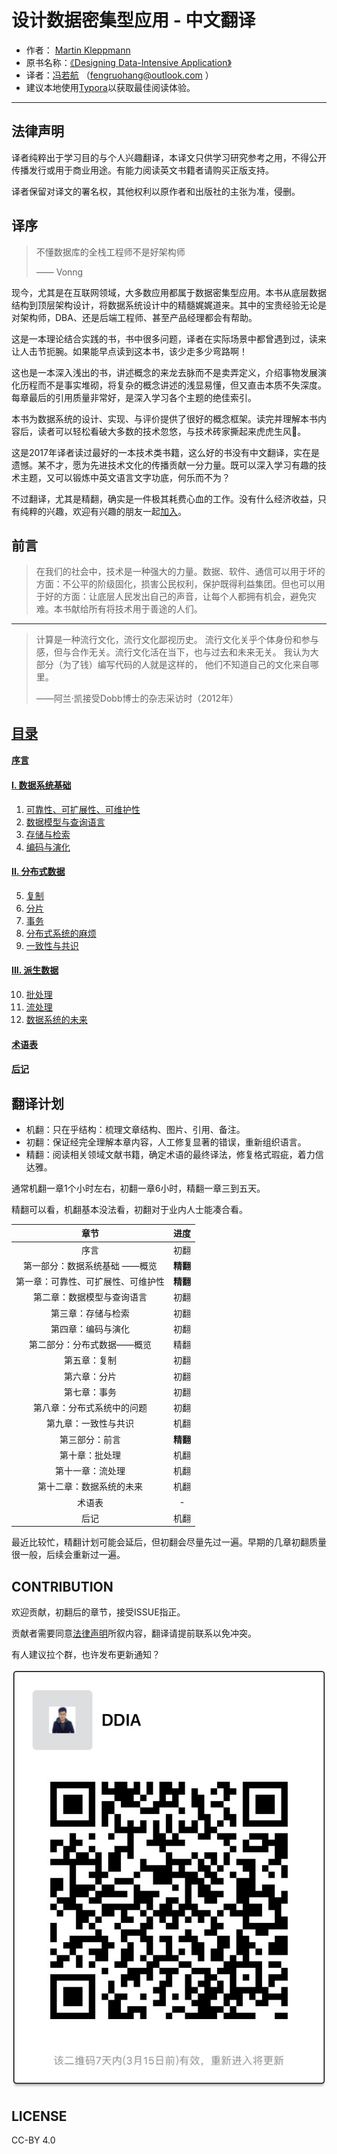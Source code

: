 # 设计数据密集型应用 - 中文翻译 

- 作者： [Martin Kleppmann](https://martin.kleppmann.com)
- 原书名称：[《Designing Data-Intensive Application》](http://shop.oreilly.com/product/0636920032175.do)
- 译者：[冯若航]( http://vonng.com/about) （fengruohang@outlook.com ）
- 建议本地使用[Typora](https://www.typora.io)以获取最佳阅读体验。

-------------

## 法律声明

译者纯粹出于学习目的与个人兴趣翻译，本译文只供学习研究参考之用，不得公开传播发行或用于商业用途。有能力阅读英文书籍者请购买正版支持。

译者保留对译文的署名权，其他权利以原作者和出版社的主张为准，侵删。



## 译序

> 不懂数据库的全栈工程师不是好架构师
>
> —— Vonng

现今，尤其是在互联网领域，大多数应用都属于数据密集型应用。本书从底层数据结构到顶层架构设计，将数据系统设计中的精髓娓娓道来。其中的宝贵经验无论是对架构师，DBA、还是后端工程师、甚至产品经理都会有帮助。

这是一本理论结合实践的书，书中很多问题，译者在实际场景中都曾遇到过，读来让人击节扼腕。如果能早点读到这本书，该少走多少弯路啊！

这也是一本深入浅出的书，讲述概念的来龙去脉而不是卖弄定义，介绍事物发展演化历程而不是事实堆砌，将复杂的概念讲述的浅显易懂，但又直击本质不失深度。每章最后的引用质量非常好，是深入学习各个主题的绝佳索引。

本书为数据系统的设计、实现、与评价提供了很好的概念框架。读完并理解本书内容后，读者可以轻松看破大多数的技术忽悠，与技术砖家撕起来虎虎生风🤣。

这是2017年译者读过最好的一本技术类书籍，这么好的书没有中文翻译，实在是遗憾。某不才，愿为先进技术文化的传播贡献一分力量。既可以深入学习有趣的技术主题，又可以锻炼中英文语言文字功底，何乐而不为？

不过翻译，尤其是精翻，确实是一件极其耗费心血的工作。没有什么经济收益，只有纯粹的兴趣，欢迎有兴趣的朋友一起[加入](https://github.com/Vonng/db)。



## 前言

> 在我们的社会中，技术是一种强大的力量。数据、软件、通信可以用于坏的方面：不公平的阶级固化，损害公民权利，保护既得利益集团。但也可以用于好的方面：让底层人民发出自己的声音，让每个人都拥有机会，避免灾难。本书献给所有将技术用于善途的人们。

---------

> ​计算是一种流行文化，流行文化鄙视历史。 流行文化关乎个体身份和参与感，但与合作无关。流行文化活在当下，也与过去和未来无关。 我认为大部分（为了钱）编写代码的人就是这样的， 他们不知道自己的文化来自哪里。                         
>
>  ——阿兰·凯接受Dobb博士的杂志采访时（2012年）



## [目录](ddia/README.md)

#### [序言](ddia/preface.md)

####  [I. 数据系统基础](ddia/part-i.md)

1. [可靠性、可扩展性、可维护性](ddia/ch1.md)  
2. [数据模型与查询语言](ddia/ch2.md) 
3. [存储与检索](ddia/ch3.md) 
4. [编码与演化](ddia/ch4.md) 

####  [II. 分布式数据](ddia/part-ii.md)

5. [复制](ddia/ch5.md) 
6. [分片](ddia/ch6.md) 
7. [事务](ddia/ch7.md)
8. [分布式系统的麻烦](ddia/ch8.md)
9. [一致性与共识](ddia/ch9.md) 

#### [III. 派生数据](ddia/part-iii.md)

10. [批处理](ddia/ch10.md) 
11. [流处理](ddia/ch11.md) 
12. [数据系统的未来](ddia/ch12.md)


#### [术语表](ddia/glossary.md)

#### [后记](ddia/colophon.md)



## 翻译计划

* 机翻：只在乎结构：梳理文章结构、图片、引用、备注。
* 初翻：保证经完全理解本章内容，人工修复显著的错误，重新组织语言。
* 精翻：阅读相关领域文献书籍，确定术语的最终译法，修复格式瑕疵，着力信达雅。

通常机翻一章1个小时左右，初翻一章6小时，精翻一章三到五天。

精翻可以看，机翻基本没法看，初翻对于业内人士能凑合看。

|                章节                |   进度   |
| :--------------------------------: | :------: |
|                序言                |   初翻   |
|   第一部分：数据系统基础 ——概览    | **精翻** |
| 第一章：可靠性、可扩展性、可维护性 | **精翻** |
|     第二章：数据模型与查询语言     |   初翻   |
|         第三章：存储与检索         |   初翻   |
|         第四章：编码与演化         |   初翻   |
|     第二部分：分布式数据——概览     |   精翻   |
|            第五章：复制            |   初翻   |
|            第六章：分片            |   初翻   |
|            第七章：事务            |   初翻   |
|     第八章：分布式系统中的问题     |   初翻   |
|        第九章：一致性与共识        |   机翻   |
|           第三部分：前言           | **精翻** |
|           第十章：批处理           |   机翻   |
|          第十一章：流处理          |   机翻   |
|      第十二章：数据系统的未来      |   机翻   |
|               术语表               |    -     |
|                后记                |   机翻   |

最近比较忙，精翻计划可能会延后，但初翻会尽量先过一遍。早期的几章初翻质量很一般，后续会重新过一遍。



## CONTRIBUTION

欢迎贡献，初翻后的章节，接受ISSUE指正。

贡献者需要同意[法律声明](#法律声明)所叙内容，翻译请提前联系以免冲突。

有人建议拉个群，也许发布更新通知？

![](ddia-wexin.JPG)



## LICENSE

CC-BY 4.0